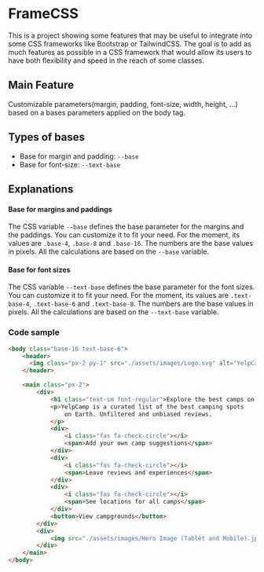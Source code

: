 # FrameCSS

This is a project showing some features that may be useful to integrate into some CSS frameworks like Bootstrap or TailwindCSS. The goal is to add as much features as possible in a CSS framework that would allow its users to have both flexibility and speed in the reach of some classes.

## Main Feature
Customizable parameters(margin, padding, font-size, width, height, ...) based on a bases parameters applied on the body tag. 

## Types of bases
- Base for margin and padding: `--base`
- Base for font-size: `--text-base`

## Explanations
#### Base for margins and paddings
The CSS variable `--base` defines the base parameter for the margins and the paddings. You can customize it to fit your need. For the moment, its values are `.base-4`, `.base-8` and `.base-16`. The numbers are the base values in pixels. All the calculations are based on the `--base` variable.

#### Base for font sizes
The CSS variable `--text-base` defines the base parameter for the font sizes. You can customize it to fit your need. For the moment, its values are `.text-base-4`, `.text-base-6` and `.text-base-8`. The numbers are the base values in pixels. All the calculations are based on the `--text-base` variable.

### Code sample
```html
<body class="base-16 text-base-6">
    <header>
      <img class="px-2 py-1" src="./assets/images/Logo.svg" alt="YelpCamp Banner" />
    </header>

    <main class="px-2">
        <div>
            <h1 class="text-sm font-regular">Explore the best camps on Earth.</h1>
            <p>YelpCamp is a curated list of the best camping spots
                on Earth. Unfiltered and unbiased reviews.
            </p>
            <div>
                <i class="fas fa-check-circle"></i>
                <span>Add your own camp suggestions</span>
            </div>
            <div>
                <i class="fas fa-check-circle"></i>
                <span>Leave reviews and experiences</span>
            </div>
            <div>
                <i class="fas fa-check-circle"></i>
                <span>See locations for all camps</span>
            </div>
            <button>View campgrounds</button>
        </div>
        <div>
            <img src="./assets/images/Hero Image (Tablet and Mobile).jpg" alt="Hero Image" />
        </div>
    </main>
</body>
```
